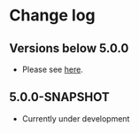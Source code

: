# Change log

## Versions below 5.0.0
* Please see [here](https://github.com/ewerk/gradle-plugins).

## 5.0.0-SNAPSHOT
* Currently under development
